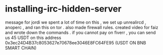 # installing-irc-hidden-server

message for jordi 
we spent a lot of time on this  , we set up unrealircd , anoperc , and ran this on tor . also made firewall rules.  created video for faiz and wrote down the commands . 
if you cannot pay on fiverr , you can send us 45 USDT on this address 0x3ec24D4B37c8053627e70678ee3046E8FC64FE95 (USDT ON BNB SMART CHAIN)
